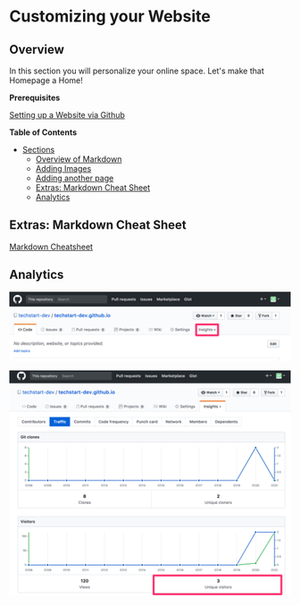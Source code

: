 # Customizing your Website

## Overview
In this section you will personalize your online space. Let's make that Homepage a Home!

**Prerequisites** 

[Setting up a Website via Github](start.md)

**Table of Contents** 

- [Sections](#)
	- [Overview of Markdown](#)
	- [Adding Images](#)
	- [Adding another page](#)
	- [Extras: Markdown Cheat Sheet](#)
	- [Analytics](#)

## Extras: Markdown Cheat Sheet

[Markdown Cheatsheet](https://github.com/adam-p/markdown-here/wiki/Markdown-Cheatsheet)

## Analytics

![Alt text](websiteLesson/images/analytics.png?raw=true "Optional Title")

![Alt text](websiteLesson/images/analytics2.png?raw=true "Optional Title")
